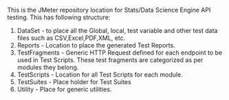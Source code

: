 This is the JMeter repository location for Stats/Data Science Engine API testing.
This has following structure:
1) DataSet - to place all the Global, local, test variable and other test data files such as CSV,Excel,PDF,XML, etc.
2) Reports - Location to place the generated Test Reports.
3) TestFragments - Generic HTTP Request defined for each endpoint to be used in Test Scripts. These test fragments are categorized as per modules they belong.
4) TestScripts - Location for all Test Scripts for each module.
5) TestSuites - Place holder for Test Suites
6) Utility - Place for generic utilities.

